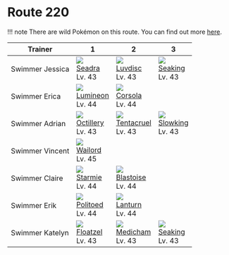 # Route 220

!!! note
    There are wild Pokémon on this route. You can find out more [here](/wild_pokemon/route_220/).


Trainer         | 1                                    | 2                                    | 3                                    
---             | ---                                  | ---                                  | ---                                  
Swimmer Jessica | ![][117]<br> [Seadra]<br> Lv. 43     | ![][370]<br> [Luvdisc]<br> Lv. 43    | ![][119]<br> [Seaking]<br> Lv. 43    
Swimmer Erica   | ![][457]<br> [Lumineon]<br> Lv. 44   | ![][222]<br> [Corsola]<br> Lv. 44    
Swimmer Adrian  | ![][224]<br> [Octillery]<br> Lv. 43  | ![][073]<br> [Tentacruel]<br> Lv. 43 | ![][199]<br> [Slowking]<br> Lv. 43   
Swimmer Vincent | ![][321]<br> [Wailord]<br> Lv. 45    
Swimmer Claire  | ![][121]<br> [Starmie]<br> Lv. 44    | ![][009]<br> [Blastoise]<br> Lv. 44  
Swimmer Erik    | ![][186]<br> [Politoed]<br> Lv. 44   | ![][171]<br> [Lanturn]<br> Lv. 44    
Swimmer Katelyn | ![][419]<br> [Floatzel]<br> Lv. 43   | ![][308]<br> [Medicham]<br> Lv. 43   | ![][119]<br> [Seaking]<br> Lv. 43    


[Blastoise]: /pokemon_changes/009/
[Tentacruel]: /pokemon_changes/073/
[Seadra]: /pokemon_changes/117/
[Seaking]: /pokemon_changes/119/
[Starmie]: /pokemon_changes/121/
[Lanturn]: /pokemon_changes/171/
[Politoed]: /pokemon_changes/186/
[Slowking]: /pokemon_changes/199/
[Corsola]: /pokemon_changes/222/
[Octillery]: /pokemon_changes/224/
[Medicham]: /pokemon_changes/308/
[Wailord]: /pokemon_changes/321/
[Luvdisc]: /pokemon_changes/370/
[Floatzel]: /pokemon_changes/419/
[Lumineon]: /pokemon_changes/457/
[009]: /img/pokemon/009.png
[073]: /img/pokemon/073.png
[117]: /img/pokemon/117.png
[119]: /img/pokemon/119.png
[121]: /img/pokemon/121.png
[171]: /img/pokemon/171.png
[186]: /img/pokemon/186.png
[199]: /img/pokemon/199.png
[222]: /img/pokemon/222.png
[224]: /img/pokemon/224.png
[308]: /img/pokemon/308.png
[321]: /img/pokemon/321.png
[370]: /img/pokemon/370.png
[419]: /img/pokemon/419.png
[457]: /img/pokemon/457.png
